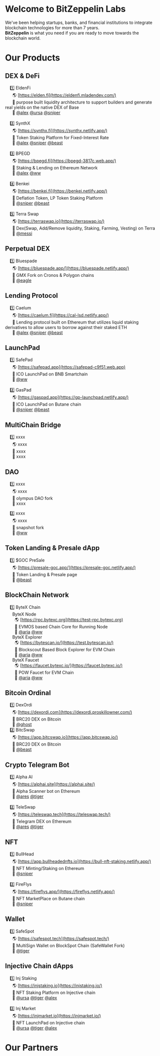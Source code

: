 # Welcome to BitZeppelin Labs

We've been helping startups, banks, and financial institutions to integrate blockchain technologies for more than 7 years. <br />
**BitZeppelin** is what you need if you are ready to move towards the blockchain world. <br />

# Our Products
## DEX & DeFi
&nbsp; &nbsp; 1️⃣  EldenFi <br />
&nbsp; &nbsp; &nbsp; 🌎 [https://elden.fi](https://eldenfi.mladendev.com/) <br />
&nbsp; &nbsp; &nbsp; 📌 purpose built liquidity architecture to support builders and generate real yields on the native DEX of Base <br />
&nbsp; &nbsp; &nbsp; 👥 [@alex](https://t.me/whaler0x) [@ursa](https://t.me/mladendev) [@sniper](https://t.me/zxapolloeth)<br />
<br />
&nbsp; &nbsp; 2️⃣  SynthX <br />
&nbsp; &nbsp; &nbsp; 🌎 [https://synthx.fi](https://synthx.netlify.app/) <br />
&nbsp; &nbsp; &nbsp; 📌 Token Staking Platform for Fixed-Interest Rate <br />
&nbsp; &nbsp; &nbsp; 👥 [@alex](https://t.me/whaler0x) [@sniper](https://t.me/zxapolloeth) [@beast](https://t.me/crypto0405)<br />
<br />
&nbsp; &nbsp; 3️⃣  BPEGD <br />
&nbsp; &nbsp; &nbsp; 🌎 [https://bpegd.fi](https://bpegd-3817c.web.app/) <br />
&nbsp; &nbsp; &nbsp; 📌 Staking & Lending on Ethereum Network <br />
&nbsp; &nbsp; &nbsp; 👥 [@alex](https://t.me/whaler0x) [@ww](https://t.me/ktman114)<br />
<br />
&nbsp; &nbsp; 4️⃣  Benkei <br />
&nbsp; &nbsp; &nbsp; 🌎 [https://benkei.fi](https://benkei.netlify.app/) <br />
&nbsp; &nbsp; &nbsp; 📌 Deflation Token, LP Token Staking Platform <br />
&nbsp; &nbsp; &nbsp; 👥 [@sniper](https://t.me/zxapolloeth) [@beast](https://t.me/crypto0405)<br />
<br />
&nbsp; &nbsp; 5️⃣  Terra Swap <br />
&nbsp; &nbsp; &nbsp; 🌎 [https://terraswap.io](https://terraswap.io/) <br />
&nbsp; &nbsp; &nbsp; 📌 Dex(Swap, Add/Remove liquidity, Staking, Farming, Vesting) on Terra <br />
&nbsp; &nbsp; &nbsp; 👥 [@messi](https://t.me/@legendblockchain)<br />

## Perpetual DEX
&nbsp; &nbsp; 1️⃣  Bluespade <br />
&nbsp; &nbsp; &nbsp; 🌎 [https://bluespade.app/](https://bluespade.netlify.app/) <br />
&nbsp; &nbsp; &nbsp; 📌 GMX Fork on Cronos & Polygon chains <br />
&nbsp; &nbsp; &nbsp; 👥 [@eagle](https://t.me/cryptofieldking) <br />

## Lending Protocol
&nbsp; &nbsp; 1️⃣  Caelum  <br />
&nbsp; &nbsp; &nbsp; 🌎 [https://caelum.fi](https://cal-lsd.netlify.app/) <br />
&nbsp; &nbsp; &nbsp; 📌 Lending protocol built on Ethereum that utilizes liquid staking derivatives to allow users to borrow against their staked ETH <br />
&nbsp; &nbsp; &nbsp; 👥 [@alex](https://t.me/whaler0x) [@sniper](https://t.me/zxapolloeth) [@beast](https://t.me/crypto0405)<br />

## LaunchPad
&nbsp; &nbsp; 1️⃣  SafePad <br />
&nbsp; &nbsp; &nbsp; 🌎 [https://safepad.app](https://safepad-c9f51.web.app) <br />
&nbsp; &nbsp; &nbsp; 📌 ICO LaunchPad on BNB Smartchain <br />
&nbsp; &nbsp; &nbsp; 👥 [@ww](https://t.me/ktman114) <br />
<br />
&nbsp; &nbsp; 2️⃣  GasPad <br />
&nbsp; &nbsp; &nbsp; 🌎 [https://gaspad.app](https://gp-launchpad.netlify.app/) <br />
&nbsp; &nbsp; &nbsp; 📌 ICO LaunchPad on Butane chain <br />
&nbsp; &nbsp; &nbsp; 👥 [@sniper](https://t.me/zxapolloeth) [@beast](https://t.me/crypto0405)<br />

## MultiChain Bridge
&nbsp; &nbsp; 1️⃣  xxxx <br />
&nbsp; &nbsp; &nbsp; 🌎 xxxx <br />
&nbsp; &nbsp; &nbsp; 📌 xxxx <br />
&nbsp; &nbsp; &nbsp; 👥 xxxx <br />

## DAO
&nbsp; &nbsp; 1️⃣  xxxx <br />
&nbsp; &nbsp; &nbsp; 🌎 xxxx <br />
&nbsp; &nbsp; &nbsp; 📌 olympus DAO fork <br />
&nbsp; &nbsp; &nbsp; 👥 xxxx <br />

&nbsp; &nbsp; 2️⃣  xxxx <br />
&nbsp; &nbsp; &nbsp; 🌎 xxxx <br />
&nbsp; &nbsp; &nbsp; 📌 snapshot fork <br />
&nbsp; &nbsp; &nbsp; 👥 [@ww](https://t.me/ktman114)<br />

## Token Landing & Presale dApp
&nbsp; &nbsp; 1️⃣  $GOC PreSale <br />
&nbsp; &nbsp; &nbsp; 🌎 [https://presale-goc.app/](https://presale-goc.netlify.app/) <br />
&nbsp; &nbsp; &nbsp; 📌 Token Landing & Presale page <br />
&nbsp; &nbsp; &nbsp; 👥 [@beast](https://t.me/crypto0405)<br />

## BlockChain Network
&nbsp; &nbsp; 1️⃣  ByteX Chain <br />
&nbsp; &nbsp; &nbsp; ByteX Node <br />
&nbsp; &nbsp; &nbsp; &nbsp; 🌎 [https://rpc.bytexc.org](https://test-rpc.bytexc.org) <br />
&nbsp; &nbsp; &nbsp; &nbsp; 📌 EVMOS based Chain Core for Running Node <br />
&nbsp; &nbsp; &nbsp; &nbsp; 👥 [@aria](https://t.me/DreamWorksDev) [@ww](https://t.me/ktman114)<br />
&nbsp; &nbsp; &nbsp; ByteX Explorer <br />
&nbsp; &nbsp; &nbsp; &nbsp; 🌎 [https://bytescan.io/](https://test.bytescan.io/) <br />
&nbsp; &nbsp; &nbsp; &nbsp; 📌 Blockscout Based Block Explorer for EVM Chain <br />
&nbsp; &nbsp; &nbsp; &nbsp; 👥 [@aria](https://t.me/DreamWorksDev) [@ww](https://t.me/ktman114)<br />
&nbsp; &nbsp; &nbsp; ByteX Faucet <br />
&nbsp; &nbsp; &nbsp; &nbsp; 🌎 [https://faucet.bytexc.io/](https://faucet.bytexc.io/) <br />
&nbsp; &nbsp; &nbsp; &nbsp; 📌 POW Faucet for EVM Chain <br />
&nbsp; &nbsp; &nbsp; &nbsp; 👥 [@aria](https://t.me/DreamWorksDev) [@ww](https://t.me/ktman114)<br />

## Bitcoin Ordinal
&nbsp; &nbsp; 1️⃣  DexOrdi <br />
&nbsp; &nbsp; &nbsp; 🌎 [https://dexordi.com](https://dexordi.proskillowner.com/) <br />
&nbsp; &nbsp; &nbsp; 📌 BRC20 DEX on Bitcoin <br />
&nbsp; &nbsp; &nbsp; 👥 [@ghost](https://t.me/proskillowner)
<br />
&nbsp; &nbsp; 2️⃣  BitcSwap <br />
&nbsp; &nbsp; &nbsp; 🌎 [https://app.bitcswap.io](https://app.bitcswap.io/) <br />
&nbsp; &nbsp; &nbsp; 📌 BRC20 DEX on Bitcoin <br />
&nbsp; &nbsp; &nbsp; 👥 [@beast](https://t.me/crypto0405) <br />

## Crypto Telegram Bot
&nbsp; &nbsp; 1️⃣  Alpha AI  <br />
&nbsp; &nbsp; &nbsp; 🌎 [https://alphai.site](https://alphai.site/) <br />
&nbsp; &nbsp; &nbsp; 📌 Alpha Scanner bot on Ethereum <br />
&nbsp; &nbsp; &nbsp; 👥 [@ares](https://t.me/Sparkleye) [@tiger](https://t.me/DraganManager) <br />
<br />
&nbsp; &nbsp; 2️⃣  TeleSwap <br />
&nbsp; &nbsp; &nbsp; 🌎 [https://teleswap.tech](https://teleswap.tech/) <br />
&nbsp; &nbsp; &nbsp; 📌 Telegram DEX on Ethereum <br />
&nbsp; &nbsp; &nbsp; 👥 [@ares](https://t.me/Sparkleye) [@tiger](https://t.me/DraganManager) <br />

## NFT
&nbsp; &nbsp; 1️⃣  BullHead <br />
&nbsp; &nbsp; &nbsp; 🌎 [https://app.bullheadednfts.io](https://bull-nft-staking.netlify.app/) <br />
&nbsp; &nbsp; &nbsp; 📌 NFT Minting/Staking on Ethereum <br />
&nbsp; &nbsp; &nbsp; 👥 [@sniper](https://t.me/zxapolloeth) <br />
<br />
&nbsp; &nbsp; 2️⃣  FireFlys <br />
&nbsp; &nbsp; &nbsp; 🌎 [https://fireflys.app/](https://fireflys.netlify.app/) <br />
&nbsp; &nbsp; &nbsp; 📌 NFT MarketPlace on Butane chain <br />
&nbsp; &nbsp; &nbsp; 👥 [@sniper](https://t.me/zxapolloeth) <br />

## Wallet
&nbsp; &nbsp; 1️⃣  SafeSpot <br />
&nbsp; &nbsp; &nbsp; 🌎 [https://safespot.tech](https://safespot.tech/) <br />
&nbsp; &nbsp; &nbsp; 📌 MultiSign Wallet on BlockSpot Chain (SafeWallet Fork) <br />
&nbsp; &nbsp; &nbsp; 👥 [@tiger](https://t.me/DraganManager) <br />

## Injective Chain dApps
&nbsp; &nbsp; 1️⃣  Inj Staking <br />
&nbsp; &nbsp; &nbsp; 🌎 [https://injstaking.io](https://injstaking.io/) <br />
&nbsp; &nbsp; &nbsp; 📌 NFT Staking Platform on Injective chain<br />
&nbsp; &nbsp; &nbsp; 👥 [@ursa](https://t.me/mladendev) [@tiger](https://t.me/DraganManager) [@alex](https://t.me/whaler0x) <br />
<br />
&nbsp; &nbsp; 2️⃣  Inj Market <br />
&nbsp; &nbsp; &nbsp; 🌎 [https://injmarket.io](https://injmarket.io/) <br />
&nbsp; &nbsp; &nbsp; 📌 NFT LaunchPad on Injective chain<br />
&nbsp; &nbsp; &nbsp; 👥 [@ursa](https://t.me/mladendev) [@tiger](https://t.me/DraganManager) [@alex](https://t.me/whaler0x) <br />

# Our Partners


